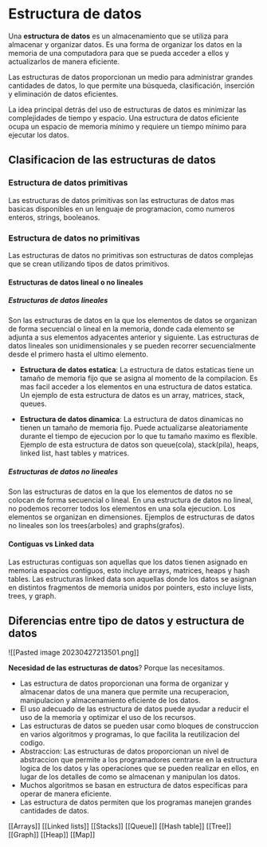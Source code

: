 # Estructura de datos

Una **estructura de datos** es un almacenamiento que se utiliza para almacenar y organizar datos. Es una forma de organizar los datos en la memoria de una computadora para que se pueda acceder a ellos y actualizarlos de manera eficiente.

Las estructuras de datos proporcionan un medio para administrar grandes cantidades de datos, lo que permite una búsqueda, clasificación, inserción y eliminación de datos eficientes.

La idea principal detrás del uso de estructuras de datos es minimizar las complejidades de tiempo y espacio. Una estructura de datos eficiente ocupa un espacio de memoria mínimo y requiere un tiempo mínimo para ejecutar los datos.

## Clasificacion de las estructuras de datos

### Estructura de datos primitivas

Las estructuras de datos primitivas son las estructuras de datos mas basicas disponibles en un lenguaje de programacion, como numeros enteros, strings, booleanos.

### Estructura de datos no primitivas

Las estructuras de datos no primitivas son estructuras de datos complejas que se crean utilizando tipos de datos primitivos.

#### Estructuras de datos lineal o no lineales

##### Estructuras de datos lineales

Son las estructuras de datos en la que los elementos de datos se organizan de forma secuencial o lineal en la memoria, donde cada elemento se adjunta a sus elementos adyacentes anterior y siguiente. Las estructuras de datos lineales son unidimensionales y se pueden recorrer secuencialmente desde el primero hasta el ultimo elemento.

* **Estructura de datos estatica**: La estructura de datos estaticas tiene un tamaño de memoria fijo que se asigna al momento de la compilacion. Es mas facil acceder a los elementos en una estructura de datos estatica. Un ejemplo de esta estructura de datos es un array, matrices, stack, queues.

* **Estructura de datos dinamica**: La estructura de datos dinamicas no tienen un tamaño de memoria fijo. Puede actualizarse aleatoriamente durante el tiempo de ejecucion por lo que tu tamaño maximo es flexible. Ejemplo de esta estructura de datos son queue(cola), stack(pila), heaps, linked list, hast tables y matrices.

##### Estructuras de datos no lineales

Son las estructuras de datos en la que los elementos de datos no se colocan de forma secuencial o lineal. En una estructura de datos no lineal, no podemos recorrer todos los elementos en una sola ejecucion. Los elementos se organizan en dimensiones. Ejemplos de estructuras de datos no lineales son los trees(arboles) and graphs(grafos).

#### Contiguas vs Linked data

Las estructuras contiguas son aquellas que los datos tienen asignado en memoria espacios contiguos, esto incluye arrays, matrices, heaps y hash tables. Las estructuras linked data son aquellas donde los datos se asignan en distintos fragmentos de memoria unidos por pointers, esto incluye lists, trees, y graph.

## Diferencias entre tipo de datos y estructura de datos

![[Pasted image 20230427213501.png]]

**Necesidad de las estructuras de datos**? Porque las necesitamos.

* Las estructura de datos proporcionan una forma de organizar y almacenar datos de una manera que permite una recuperacion, manipulacion y almacenamiento eficiente de los datos.
* El uso adecuado de las estructura de datos puede ayudar a reducir el uso de la memoria y optimizar el uso de los recursos.
* Las estructuras de datos se pueden usar como bloques de construccion en varios algoritmos y programas, lo que facilita la reutilizacion del codigo.
* Abstraccion: Las estructuras de datos proporcionan un nivel de abstraccion que permite a los programadores centrarse en la estructura logica de los datos y las operaciones que se pueden realizar en ellos, en lugar de los detalles de como se almacenan y manipulan los datos.
* Muchos algoritmos se basan en estructura de datos especificas para operar de manera eficiente.
* Las estructura de datos permiten que los programas manejen grandes cantidades de datos.


[[Arrays]]
[[Linked lists]]
[[Stacks]]
[[Queue]]
[[Hash table]]
[[Tree]]
[[Graph]]
[[Heap]]
[[Map]]



